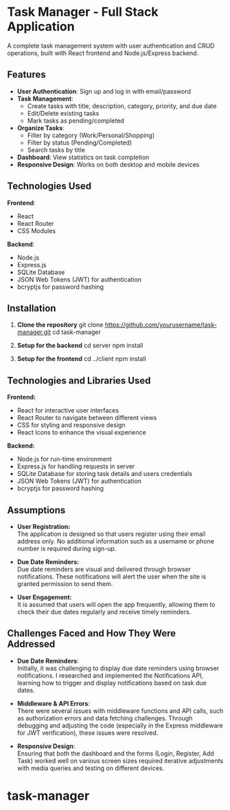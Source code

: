 # Task Manager - Full Stack Application

A complete task management system with user authentication and CRUD operations, built with React frontend and Node.js/Express backend.

## Features

- **User Authentication**: Sign up and log in with email/password
- **Task Management**:
  - Create tasks with title, description, category, priority, and due date
  - Edit/Delete existing tasks
  - Mark tasks as pending/completed
- **Organize Tasks**:
  - Filter by category (Work/Personal/Shopping)
  - Filter by status (Pending/Completed)
  - Search tasks by title
- **Dashboard**: View statistics on task completion
- **Responsive Design**: Works on both desktop and mobile devices

## Technologies Used

**Frontend**:
- React
- React Router
- CSS Modules

**Backend**:
- Node.js
- Express.js
- SQLite Database
- JSON Web Tokens (JWT) for authentication
- bcryptjs for password hashing

## Installation

1. **Clone the repository**
   git clone https://github.com/yourusername/task-manager.git
   cd task-manager

2. **Setup for the backend**
    cd server
    npm install

3. **Setup for the frontend**
    cd ../client
    npm install



## Technologies and Libraries Used

**Frontend:**
- React for interactive user interfaces
- React Router to navigate between different views
- CSS for styling and responsive design
- React Icons to enhance the visual experience

**Backend:**
- Node.js for run-time environment
- Express.js for handling requests in server
- SQLite Database for storing task details and users credentials
- JSON Web Tokens (JWT) for authentication
- bcryptjs for password hashing


## Assumptions

- **User Registration:**  
  The application is designed so that users register using their email address only. No additional information such as a username or phone number is required during sign-up.

- **Due Date Reminders:**  
  Due date reminders are visual and delivered through browser notifications. These notifications will alert the user when the site is granted permission to send them.

- **User Engagement:**  
  It is assumed that users will open the app frequently, allowing them to check their due dates regularly and receive timely reminders.


## Challenges Faced and How They Were Addressed

- **Due Date Reminders**:  
  Initially, it was challenging to display due date reminders using browser notifications. I researched and implemented the Notifications API, learning how to trigger and display notifications based on task due dates.

- **Middleware & API Errors**:  
  There were several issues with middleware functions and API calls, such as authorization errors and data fetching challenges. Through debugging and adjusting the code (especially in the Express middleware for JWT verification), these issues were resolved.

- **Responsive Design**:  
  Ensuring that both the dashboard and the forms (Login, Register, Add Task) worked well on various screen sizes required iterative adjustments with media queries and testing on different devices.
# task-manager

